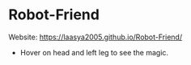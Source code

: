 # Robot-Friend

Website: https://laasya2005.github.io/Robot-Friend/ 

- Hover on head and left leg to see the magic.
